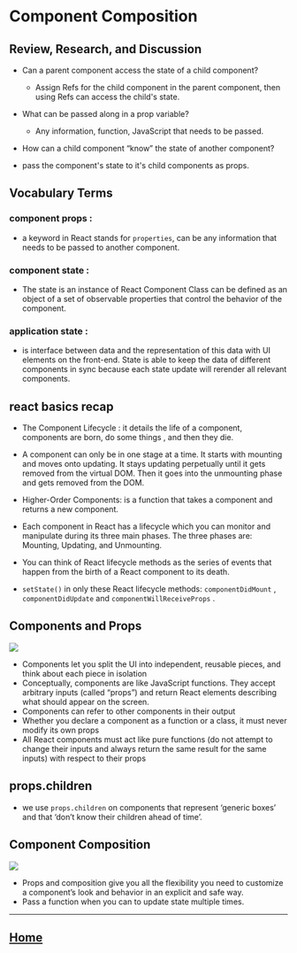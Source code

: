 # Component Composition
## Review, Research, and Discussion

* Can a parent component access the state of a child component?
  * Assign Refs for the child component in the parent component, then using Refs can access the child's state.
  
* What can be passed along in a prop variable?
  * Any information, function, JavaScript that needs to be passed. 

* How can a child component “know” the state of another component?
 * pass the component's state to it's child components as props.



## Vocabulary Terms

### component props :
  * a keyword in React stands for `properties`, can be any information that needs to be passed to another component.

### component state :
  * The state is an instance of React Component Class can be defined as an object of a set of observable properties that control the behavior of the component.


### application state :
  * is interface between data and the representation of this data with UI elements on the front-end. State is able to keep the data of different components in sync because each state update will rerender all relevant components.




## react basics recap

 * The Component Lifecycle : it details the life of a component, components are born, do some things , and then they die.

* A component can only be in one stage at a time. It starts with mounting and moves onto updating. It stays updating perpetually until it gets removed from the virtual DOM. Then it goes into the unmounting phase and gets removed from the DOM.
* Higher-Order Components: is a function that takes a component and returns a new component.

* Each component in React has a lifecycle which you can monitor and manipulate during its three main phases. The three phases are: Mounting, Updating, and Unmounting.
* You can think of React lifecycle methods as the series of events that happen from the birth of a React component to its death.
* `setState()` in only these React lifecycle methods: `componentDidMount` , `componentDidUpdate` and `componentWillReceiveProps` .


## Components and Props

<img src ="https://www.gatsbyjs.com/static/c058cc46416d6b9d5d27e571c885c936/6569d/component-with-props.png">


* Components let you split the UI into independent, reusable pieces, and think about each piece in isolation
* Conceptually, components are like JavaScript functions. They accept arbitrary inputs (called “props”) and return React elements describing what should appear on the screen.
* Components can refer to other components in their output
* Whether you declare a component as a function or a class, it must never modify its own props
* All React components must act like pure functions (do not attempt to change their inputs and always return the same result for the same inputs) with respect to their props

## props.children
* we use `props.children` on components that represent ‘generic boxes’ and that ‘don’t know their children ahead of time’.

## Component Composition

<img src ="https://res.cloudinary.com/practicaldev/image/fetch/s--yV_Dmfcz--/c_imagga_scale,f_auto,fl_progressive,h_500,q_auto,w_1000/https://cl.ly/21e6473eebb8/Image%252525202019-05-03%25252520at%252525205.30.33%25252520PM.png">

* Props and composition give you all the flexibility you need to customize a component’s look and behavior in an explicit and safe way.
* Pass a function when you can to update state multiple times.

*****************************************************************

## [ Home ](https://reem-alqurm.github.io/ReadingNotes/)